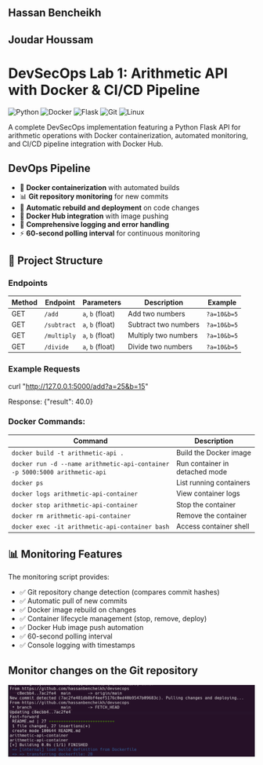## Hassan Bencheikh
## Joudar Houssam

# DevSecOps Lab 1: Arithmetic API with Docker & CI/CD Pipeline

![Python](https://img.shields.io/badge/python-v3.9+-blue.svg)
![Docker](https://img.shields.io/badge/docker-20.10+-blue.svg)
![Flask](https://img.shields.io/badge/flask-3.0.0-green.svg)
![Git](https://img.shields.io/badge/git-2.30+-red.svg)
![Linux](https://img.shields.io/badge/linux-kali-purple.svg)

A complete DevSecOps implementation featuring a Python Flask API for arithmetic operations with Docker containerization, automated monitoring, and CI/CD pipeline integration with Docker Hub.

## DevOps Pipeline
- 🐳 **Docker containerization** with automated builds
- 📊 **Git repository monitoring** for new commits
- 🔄 **Automatic rebuild and deployment** on code changes
- 🚀 **Docker Hub integration** with image pushing
- 📝 **Comprehensive logging and error handling**
- ⚡ **60-second polling interval** for continuous monitoring

## 📁 Project Structure


### Endpoints

| Method | Endpoint | Parameters | Description | Example |
|--------|----------|------------|-------------|---------|
| GET | `/add` | `a`, `b` (float) | Add two numbers | `?a=10&b=5` |
| GET | `/subtract` | `a`, `b` (float) | Subtract two numbers | `?a=10&b=5` |
| GET | `/multiply` | `a`, `b` (float) | Multiply two numbers | `?a=10&b=5` |
| GET | `/divide` | `a`, `b` (float) | Divide two numbers | `?a=10&b=5` |

### Example Requests

curl "http://127.0.0.1:5000/add?a=25&b=15"

Response: {"result": 40.0}


### Docker Commands:

| Command | Description |
|---------|-------------|
| `docker build -t arithmetic-api .` | Build the Docker image |
| `docker run -d --name arithmetic-api-container -p 5000:5000 arithmetic-api` | Run container in detached mode |
| `docker ps` | List running containers |
| `docker logs arithmetic-api-container` | View container logs |
| `docker stop arithmetic-api-container` | Stop the container |
| `docker rm arithmetic-api-container` | Remove the container |
| `docker exec -it arithmetic-api-container bash` | Access container shell |

## 📊 Monitoring Features

The monitoring script provides:
- ✅ Git repository change detection (compares commit hashes)
- ✅ Automatic pull of new commits
- ✅ Docker image rebuild on changes
- ✅ Container lifecycle management (stop, remove, deploy)
- ✅ Docker Hub image push automation
- ✅ 60-second polling interval
- ✅ Console logging with timestamps

## Monitor changes on the Git repository

![panel](assets/image1.png)
